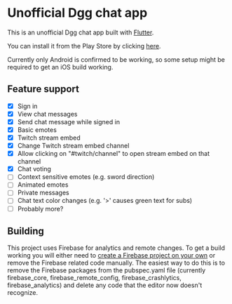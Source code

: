 # Unofficial Dgg chat app

This is an unofficial Dgg chat app built with [Flutter](https://flutter.dev/docs).

You can install it from the Play Store by clicking [here](https://play.google.com/store/apps/details?id=dev.moseco.dgg).

Currently only Android is confirmed to be working, so some setup might be required to get an iOS build working.

## Feature support

- [x] Sign in
- [x] View chat messages
- [x] Send chat message while signed in
- [x] Basic emotes
- [x] Twitch stream embed
- [x] Change Twitch stream embed channel
- [x] Allow clicking on "#twitch/channel" to open stream embed on that channel
- [x] Chat voting
- [ ] Context sensitive  emotes (e.g. sword direction)
- [ ] Animated emotes 
- [ ] Private messages
- [ ] Chat text color changes (e.g. '>' causes green text for subs)
- [ ] Probably more?

## Building

This project uses Firebase for analytics and remote changes. To get a build working you will either need to [create a Firebase project on your own](https://firebase.google.com/docs/flutter/setup?platform=android) or remove the Firebase related code manually. The easiest way to do this is to remove the Firebase packages from the pubspec.yaml file (currently firebase_core, firebase_remote_config, firebase_crashlytics, firebase_analytics) and delete any code that the editor now doesn't recognize.

